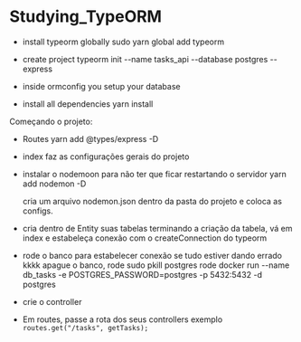 # Studying_TypeORM

- install typeorm globally
  sudo yarn global add typeorm

- create project
  typeorm init --name tasks_api --database postgres --express

- inside ormconfig you setup your database

- install all dependencies
  yarn install

Começando o projeto:

- Routes
  yarn add @types/express -D

- index
  faz as configurações gerais do projeto

- instalar o nodemoon para não ter que ficar restartando o servidor
  yarn add nodemon -D

  cria um arquivo nodemon.json dentro da pasta do projeto e coloca as configs.

- cria dentro de Entity suas tabelas
  terminando a criação da tabela, vá em index e estabeleça conexão com o createConnection do typeorm

- rode o banco para estabelecer conexão
  se tudo estiver dando errado kkkk apague o banco, rode sudo pkill postgres
  rode docker run --name db_tasks -e POSTGRES_PASSWORD=postgres -p 5432:5432 -d postgres

- crie o controller

- Em routes, passe a rota dos seus controllers
  exemplo `routes.get("/tasks", getTasks);`
